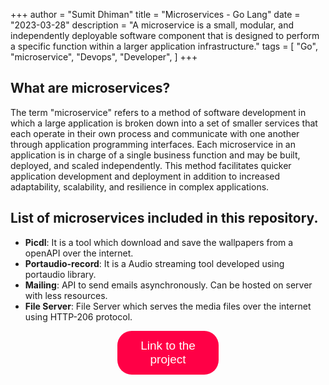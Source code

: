 +++
author = "Sumit Dhiman"
title = "Microservices - Go Lang" 
date = "2023-03-28"
description = "A microservice is a small, modular, and independently deployable software component that is designed to perform a specific function within a larger application infrastructure."
tags = [
"Go",
"microservice",
"Devops",
"Developer",
]
+++
## What are microservices?
The term "microservice" refers to a method of software development in which a large application is broken down into a set of smaller services that each operate in their own process and communicate with one another through application programming interfaces.
Each microservice in an application is in charge of a single business function and may be built, deployed, and scaled independently.
This method facilitates quicker application development and deployment in addition to increased adaptability, scalability, and resilience in complex applications. 

## List of microservices included in this repository.
- **Picdl**: It is a tool which download and save the wallpapers from a openAPI over the internet.
- **Portaudio-record**: It is a Audio streaming tool developed using portaudio library.
- **Mailing**: API to send emails asynchronously. Can be hosted on server with less resources.
- **File Server**: File Server which serves the  media files over the internet using HTTP-206 protocol.

<a href="https://github.com/lucifer1708/microservices-golang" target="_blank"><button style="
padding: 13px;
  padding-right: 13px;
  padding-left: 13px;
font-size: 19px;
background-color: #ff0046;
border: 0px;
border-radius: 23px;
color: white;
padding-left: 21px;
padding-right: 21px;
  margin-left: 34%;
  margin-right: 34%;
}
">Link to the project</button></a>

